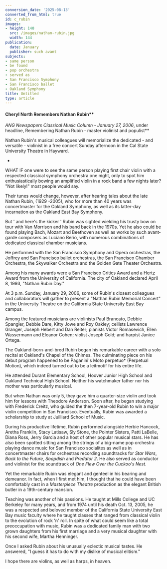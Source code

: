 ```yaml
---
conversion_date: '2025-08-13'
converted_from_html: true
id: c_rubin
images:
- height: 140
  src: /images/nathan-rubin.jpg
  width: 144
publication:
  date: January
  publisher: such avant
subjects:
- same person
- be found
- pop orchestra
- served as
- San Francisco Symphony
- San Francisco ballet
- Oakland Symphony
title: Untitled
type: article
---
```


#### Cheryl North Remembers Nathan Rubin**

*ANG Newspapers Classical Music Column - January 27, 2006*, under headline, Remembering Nathan Rubin - master violinist and populist**

 Nathan Rubin's musical colleagues will memorialize the dedicated - and versatile - violinist in a free concert Sunday afternoon in the Cal State University Theatre in Hayward.

*

WHAT IF one were to see the same person playing first chair violin with a respected classical symphony orchestra one night, only to spot him enthusiastically bowing an amplified violin in a rock band a few nights later?
"Not likely!" most people would say.

Their tunes would change, however, after hearing tales about the late Nathan Rubin, (1929 -2005), who for more than 40 years was concertmaster for the Oakland Symphony, as well as its latter-day incarnation as the Oakland East Bay Symphony.

But ' and here's the kicker ' Rubin was sighted wielding his trusty bow on tour with Van Morrison and his band back in the 1970s. Yet he also could be found playing Bach, Mozart and Beethoven as well as works by such avant-garde composers as Luciano Berio, with numerous combinations of dedicated classical chamber musicians.

He performed with the San Francisco Symphony and Opera orchestras, the Joffrey and San Francisco ballet orchestras, the San Francisco Chamber Orchestra, the Skywalker Orchestra and the Golden Gate Theater Orchestra.

Among his many awards were a San Francisco Critics Award and a Hertz Award from the University of California. The city of Oakland declared April 8, 1993, "Nathan Rubin Day."

At 3 p.m. Sunday, January 29, 2006, some of Rubin's closest colleagues and collaborators will gather to present a "Nathan Rubin Memorial Concert" in the University Theatre on the California State University East Bay campus.

Among the featured musicians are violinists Paul Brancato, Debbie Spangler, Debbie Dare, Kitty Jowe and Roy Oakley; cellists Lawrence Granger, Joseph Hebert and Dan Reiter; pianists Victor Romasevich, Ellen Wassermann and Eleanor Cohen; violist Joseph Gold; and harpist Janice Ortega.

The Oakland-born-and-bred Rubin began his remarkable career with a solo recital at Oakland's Chapel of the Chimes. The culminating piece on his debut program happened to be Paganini's Moto perpetuo* (Perpetual Motion), which indeed turned out to be a leitmotif for his entire life.

He attended Durant Elementary School, Hoover Junior High School and Oakland Technical High School. Neither his watchmaker father nor his mother was particularly musical.

But when Nathan was only 5, they gave him a quarter-size violin and took him for lessons with Theodore Anderson. Soon after, he began studying with Frederick Creitz, who guided the then 7-year-old Rubin to win a major violin competition in San Francisco. Eventually, Rubin was awarded a scholarship to study at Juilliard School of Music.

During his productive lifetime, Rubin performed alongside Herbie Hancock, Aretha Franklin, Stacy Latisaw, Sly Stone, the Pointer Sisters, Patti LaBelle, Diana Ross, Jerry Garcia and a host of other popular musical stars. He has also been spotted sitting among the strings of a big-name pop orchestra playing dance music for San Francisco socialites as well as in concertmaster chairs for orchestras recording soundtracks for *Star Wars*, *Back to the Future*, *Soapdish* and *Predator 2*. He also served as conductor and violinist for the soundtrack of *One Flew Over the Cuckoo's Nest*.

Yet the remarkable Rubin was elegant and genteel in his bearing and demeanor. In fact, when I first met him, I thought that he could have been comfortably cast in a *Masterpiece Theatre* production as the elegant British butler in a 19th-century mansion.

Teaching was another of his passions. He taught at Mills College and UC Berkeley for many years, and from 1974 until his death Oct. 13, 2005, he was a respected and beloved member of the California State University East Bay music faculty where he taught classes that ranged from classical violin to the evolution of rock 'n' roll.
In spite of what could seem like a total preoccupation with music, Rubin was a dedicated family man with two grown daughters from his first marriage and a very musical daughter with his second wife, Martha Henninger.

Once I asked Rubin about his unusually eclectic musical tastes. He answered, "I guess it has to do with my dislike of musical elitism."

I hope there are violins, as well as harps, in heaven.

